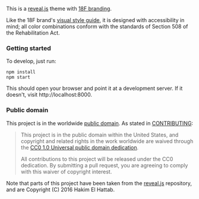 This is a [reveal.js][] theme with [18F branding][].

Like the 18F brand's [visual style guide][], it is designed with
accessibility in mind; all color combinations conform with the standards of
Section 508 of the Rehabilitation Act.

### Getting started

To develop, just run:

```
npm install
npm start
```

This should open your browser and point it at a development server. If
it doesn't, visit http://localhost:8000.

### Public domain

This project is in the worldwide [public domain](LICENSE.md). As stated
in [CONTRIBUTING](CONTRIBUTING.md):

> This project is in the public domain within the United States, and copyright
> and related rights in the work worldwide are waived through the [CC0 1.0
> Universal public domain
> dedication](https://creativecommons.org/publicdomain/zero/1.0/).
>
> All contributions to this project will be released under the CC0 dedication.
> By submitting a pull request, you are agreeing to comply with this waiver of
> copyright interest.

Note that parts of this project have been taken from the [reveal.js][]
repository, and are Copyright (C) 2016 Hakim El Hattab.

[reveal.js]: https://github.com/hakimel/reveal.js
[18F branding]: https://pages-staging.18f.gov/brand/
[visual style guide]: https://pages-staging.18f.gov/brand/visual-style/
